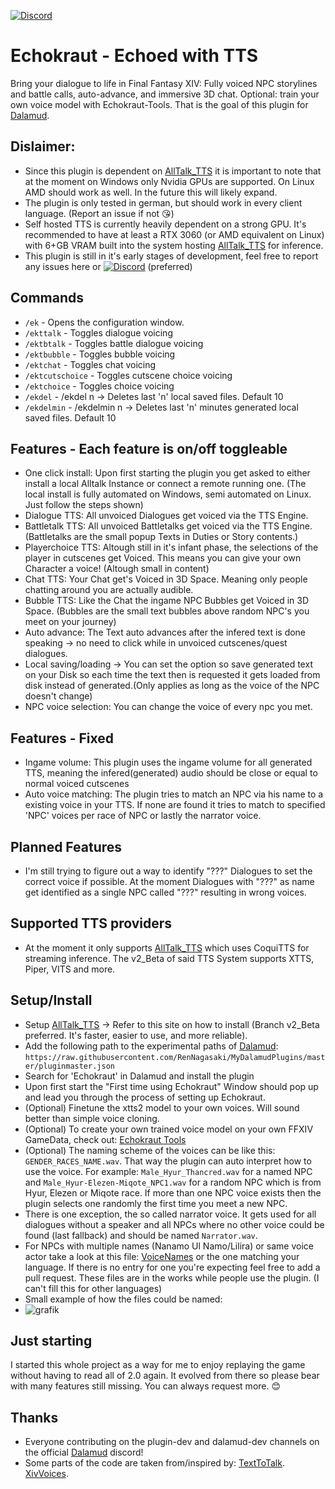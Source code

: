 [![Discord](https://img.shields.io/badge/Join-Discord-blue)](https://discord.gg/5gesjDfDBr)

# Echokraut - Echoed with TTS
Bring your dialogue to life in Final Fantasy XIV: Fully voiced NPC storylines and battle calls, auto-advance, and immersive 3D chat. Optional: train your own voice model with Echokraut-Tools.
That is the goal of this plugin for [Dalamud](https://github.com/goatcorp/Dalamud).

## Dislaimer: 
* Since this plugin is dependent on [AllTalk_TTS](https://github.com/erew123/alltalk_tts) it is important to note that at the moment on Windows only Nvidia GPUs are supported. On Linux AMD should work as well. In the future this will likely expand.
* The plugin is only tested in german, but should work in every client language. (Report an issue if not 😘)
* Self hosted TTS is currently heavily dependent on a strong GPU. It's recommended to have at least a RTX 3060 (or AMD equivalent on Linux) with 6+GB VRAM built into the system hosting [AllTalk_TTS](https://github.com/erew123/alltalk_tts) for inference.
* This plugin is still in it's early stages of development, feel free to report any issues here or [![Discord](https://img.shields.io/badge/Join-Discord-blue)](https://discord.gg/5gesjDfDBr) (preferred)

## Commands
* `/ek` - Opens the configuration window.
* `/ekttalk` - Toggles dialogue voicing
* `/ektbtalk` - Toggles battle dialogue voicing
* `/ektbubble` - Toggles bubble voicing
* `/ektchat` - Toggles chat voicing
* `/ektcutschoice` - Toggles cutscene choice voicing
* `/ektchoice` - Toggles choice voicing
* `/ekdel` - /ekdel n -> Deletes last 'n' local saved files. Default 10
* `/ekdelmin` - /ekdelmin n -> Deletes last 'n' minutes generated local saved files. Default 10

## Features - Each feature is on/off toggleable
* One click install: Upon first starting the plugin you get asked to either install a local Alltalk Instance or connect a remote running one. (The local install is fully automated on Windows, semi automated on Linux. Just follow the steps shown)
* Dialogue TTS: All unvoiced Dialogues get voiced via the TTS Engine.
* Battletalk TTS: All unvoiced Battletalks get voiced via the TTS Engine. (Battletalks are the small popup Texts in Duties or Story contents.)
* Playerchoice TTS: Altough still in it's infant phase, the selections of the player in cutscenes get Voiced. This means you can give your own Character a voice! (Altough small in content)
* Chat TTS: Your Chat get's Voiced in 3D Space. Meaning only people chatting around you are actually audible.
* Bubble TTS: Like the Chat the ingame NPC Bubbles get Voiced in 3D Space. (Bubbles are the small text bubbles above random NPC's you meet on your journey)
* Auto advance: The Text auto advances after the infered text is done speaking -> no need to click while in unvoiced cutscenes/quest dialogues.
* Local saving/loading -> You can set the option so save generated text on your Disk so each time the text then is requested it gets loaded from disk instead of generated.(Only applies as long as the voice of the NPC doesn't change)
* NPC voice selection: You can change the voice of every npc you met.

## Features - Fixed
* Ingame volume: This plugin uses the ingame volume for all generated TTS, meaning the infered(generated) audio should be close or equal to normal voiced cutscenes
* Auto voice matching: The plugin tries to match an NPC via his name to a existing voice in your TTS. If none are found it tries to match to specified 'NPC' voices per race of NPC or lastly the narrator voice. 

## Planned Features
* I'm still trying to figure out a way to identify "???" Dialogues to set the correct voice if possible. At the moment Dialogues with "???" as name get identified as a single NPC called "???" resulting in wrong voices.
  
## Supported TTS providers
* At the moment it only supports [AllTalk_TTS](https://github.com/erew123/alltalk_tts) which uses CoquiTTS for streaming inference.
  The v2_Beta of said TTS System supports XTTS, Piper, VITS and more.

## Setup/Install
* Setup [AllTalk_TTS](https://github.com/erew123/alltalk_tts) -> Refer to this site on how to install (Branch v2_Beta preferred. It's faster, easier to use, and more reliable).
* Add the following path to the experimental paths of [Dalamud](https://github.com/goatcorp/Dalamud): `https://raw.githubusercontent.com/RenNagasaki/MyDalamudPlugins/master/pluginmaster.json`
* Search for 'Echokraut' in Dalamud and install the plugin
* Upon first start the "First time using Echokraut" Window should pop up and lead you through the process of setting up Echokraut.
* (Optional) Finetune the xtts2 model to your own voices. Will sound better than simple voice cloning.
* (Optional) To create your own trained voice model on your own FFXIV GameData, check out: [Echokraut Tools](https://github.com/RenNagasaki/Echokraut-Tools)
* (Optional) The naming scheme of the voices can be like this: `GENDER_RACES_NAME.wav`. That way the plugin can auto interpret how to use the voice.
  For example: `Male_Hyur_Thancred.wav` for a named NPC
  and `Male_Hyur-Elezen-Miqote_NPC1.wav` for a random NPC which is from Hyur, Elezen or Miqote race. If more than one NPC voice exists then the plugin selects one randomly the first time you meet a new NPC.
* There is one exception, the so called narrator voice. It gets used for all dialogues without a speaker and all NPCs where no other voice could be found (last fallback) and should be named `Narrator.wav`.
* For NPCs with multiple names (Nanamo Ul Namo/Lilira) or same voice actor take a look at this file: [VoiceNames](https://github.com/RenNagasaki/Echokraut/blob/master/Echokraut/Resources/VoiceNamesDE.json) or the one matching your language. If there is no entry for one you're expecting feel free to add a pull request. These files are in the works while people use the plugin. (I can't fill this for other languages)
* Small example of how the files could be named:
* ![grafik](https://github.com/user-attachments/assets/7a879f5d-9753-423b-a6cc-850871f6eba9)

## Just starting
I started this whole project as a way for me to enjoy replaying the game without having to read all of 2.0 again. It evolved from there so please bear with many features still missing. You can always request more. 😊

## Thanks
* Everyone contributing on the plugin-dev and dalamud-dev channels on the official [Dalamud](https://github.com/goatcorp/Dalamud) discord!
* Some parts of the code are taken from/inspired by:
    [TextToTalk](https://github.com/karashiiro/TextToTalk).
    [XivVoices](https://github.com/arcsidian/XivVoices).
